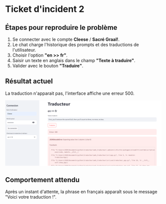 # Ticket d'incident 2

## Étapes pour reproduire le problème
1. Se connecter avec le compte **Cleese** / **Sacré Graal!**.
2. Le chat charge l'historique des prompts et des traductions de l'utilisateur.
3. Choisir l'option **"en >> fr"**.
4. Saisir un texte en anglais dans le champ **"Texte à traduire"**.
5. Valider avec le bouton **"Traduire"**.

## Résultat actuel
La traduction n'apparait pas, l'interface affiche une erreur 500.

![Capture d'écran de l'incident](./ressources/ticket2.png)

## Comportement attendu
Après un instant d'attente, la phrase en français apparaît sous le message "Voici votre traduction !".
